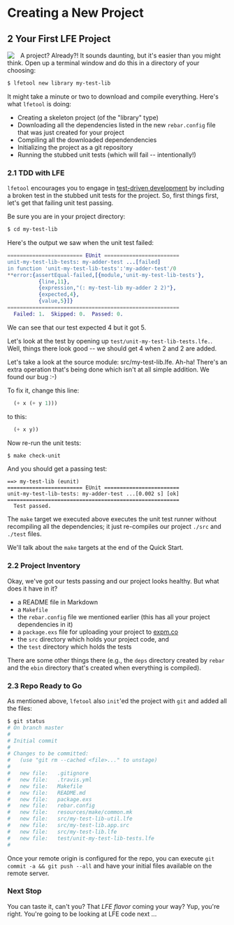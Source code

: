 # Creating a New Project


## 2 Your First LFE Project

<img src="https://raw.githubusercontent.com/lfe/docs/master/docs/current/images/barf.jpg"
     style="float: left; padding-right: 1em;">A project? Already?! It sounds
daunting, but it's easier than you might think. Open up a terminal window
and do this in a directory of your choosing:

```bash
$ lfetool new library my-test-lib
```

It might take a minute or two to download and compile everything. Here's what
``lfetool`` is doing:

* Creating a skeleton project (of the "library" type)
* Downloading all the dependencies listed in the new
  ``rebar.config`` file that was just created for your project
* Compiling all the downloaded dependendencies
* Initializing the project as a git repository
* Running the stubbed unit tests (which will fail -- intentionally!)


### 2.1 TDD with LFE

``lfetool`` encourages you to engage in
[test-driven development](https://en.wikipedia.org/wiki/Test-driven_development)
by including a broken test in the stubbed unit tests for the project. So, first
things first, let's get that failing unit test passing.

Be sure you are in your project directory:

```bash
$ cd my-test-lib
```

Here's the output we saw when the unit test failed:

```erlang
======================== EUnit ========================
unit-my-test-lib-tests: my-adder-test ...[failed]
in function 'unit-my-test-lib-tests':'my-adder-test'/0
**error:{assertEqual-failed,[{module,'unit-my-test-lib-tests'},
          {line,11},
          {expression,"(: my-test-lib my-adder 2 2)"},
          {expected,4},
          {value,5}]}
=======================================================
  Failed: 1.  Skipped: 0.  Passed: 0.
```

We can see that our test expected 4 but it got 5.


Let's look at the test by opening up ``test/unit-my-test-lib-tests.lfe.``.
Well, things there look good -- we should get 4 when 2 and 2 are added.

Let's take a look at the source module: src/my-test-lib.lfe. Ah-ha! There's an
extra operation that's being done which isn't at all simple addition. We found
our bug :-)

To fix it, change this line:

```lisp
  (+ x (+ y 1)))
```

to this:

```lisp
  (+ x y))
```

Now re-run the unit tests:

```bash
$ make check-unit
```

And you should get a passing test:

```
==> my-test-lib (eunit)
======================== EUnit ========================
unit-my-test-lib-tests: my-adder-test ...[0.002 s] [ok]
=======================================================
  Test passed.
```

The ``make`` target we executed above executes the unit test runner without
recompiling all the dependencies; it just re-compiles our project ``./src`` and
``./test`` files.

We'll talk about the ``make`` targets at the end of the Quick Start.


### 2.2 Project Inventory

Okay, we've got our tests passing and our project looks healthy. But what does
it have in it?

* a README file in Markdown
* a ``Makefile``
* the ``rebar.config`` file we mentioned earlier (this has all your project
  dependencies in it)
* a ``package.exs`` file for uploading your project to
  <a href="http://expm.co">expm.co</a>
* the ``src`` directory which holds your project code, and
* the ``test`` directory which holds the tests

There are some other things there (e.g., the ``deps`` directory created by
``rebar`` and the ``ebin`` directory that's created when everything is
compiled).


### 2.3 Repo Ready to Go

As mentioned above, ``lfetool`` also ``init``'ed the project with ``git``
and added all the files:

```bash
$ git status
# On branch master
#
# Initial commit
#
# Changes to be committed:
#   (use "git rm --cached <file>..." to unstage)
#
#	new file:   .gitignore
#	new file:   .travis.yml
#	new file:   Makefile
#	new file:   README.md
#	new file:   package.exs
#	new file:   rebar.config
#	new file:   resources/make/common.mk
#	new file:   src/my-test-lib-util.lfe
#	new file:   src/my-test-lib.app.src
#	new file:   src/my-test-lib.lfe
#	new file:   test/unit-my-test-lib-tests.lfe
#
```

Once your remote origin is configured for the repo, you can execute
``git commit -a && git push --all`` and have your initial files available on
the remote server.


### Next Stop

You can taste it, can't you? That *LFE flavor* coming your way? Yup, you're
right.  You're going to be looking at LFE code next ...
